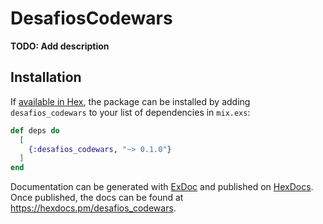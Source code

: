 # DesafiosCodewars

**TODO: Add description**

## Installation

If [available in Hex](https://hex.pm/docs/publish), the package can be installed
by adding `desafios_codewars` to your list of dependencies in `mix.exs`:

```elixir
def deps do
  [
    {:desafios_codewars, "~> 0.1.0"}
  ]
end
```

Documentation can be generated with [ExDoc](https://github.com/elixir-lang/ex_doc)
and published on [HexDocs](https://hexdocs.pm). Once published, the docs can
be found at <https://hexdocs.pm/desafios_codewars>.

